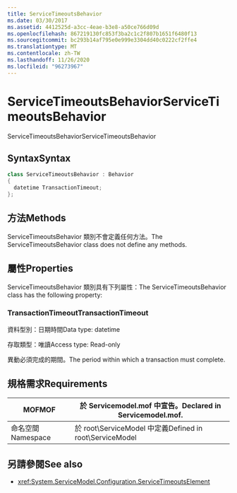 ```yaml
---
title: ServiceTimeoutsBehavior
ms.date: 03/30/2017
ms.assetid: 4412525d-a3cc-4eae-b3e8-a50ce766d09d
ms.openlocfilehash: 867219130fc853f3ba2c1c2f807b1651f6480f13
ms.sourcegitcommit: bc293b14af795e0e999e3304dd40c0222cf2ffe4
ms.translationtype: MT
ms.contentlocale: zh-TW
ms.lasthandoff: 11/26/2020
ms.locfileid: "96273967"
---
```

# <a name="servicetimeoutsbehavior"></a><span data-ttu-id="75cbe-102">ServiceTimeoutsBehavior</span><span class="sxs-lookup"><span data-stu-id="75cbe-102">ServiceTimeoutsBehavior</span></span>

<span data-ttu-id="75cbe-103">ServiceTimeoutsBehavior</span><span class="sxs-lookup"><span data-stu-id="75cbe-103">ServiceTimeoutsBehavior</span></span>  
  
## <a name="syntax"></a><span data-ttu-id="75cbe-104">Syntax</span><span class="sxs-lookup"><span data-stu-id="75cbe-104">Syntax</span></span>  
  
```csharp
class ServiceTimeoutsBehavior : Behavior  
{  
  datetime TransactionTimeout;  
};  
```  
  
## <a name="methods"></a><span data-ttu-id="75cbe-105">方法</span><span class="sxs-lookup"><span data-stu-id="75cbe-105">Methods</span></span>  

 <span data-ttu-id="75cbe-106">ServiceTimeoutsBehavior 類別不會定義任何方法。</span><span class="sxs-lookup"><span data-stu-id="75cbe-106">The ServiceTimeoutsBehavior class does not define any methods.</span></span>  
  
## <a name="properties"></a><span data-ttu-id="75cbe-107">屬性</span><span class="sxs-lookup"><span data-stu-id="75cbe-107">Properties</span></span>  

 <span data-ttu-id="75cbe-108">ServiceTimeoutsBehavior 類別具有下列屬性：</span><span class="sxs-lookup"><span data-stu-id="75cbe-108">The ServiceTimeoutsBehavior class has the following property:</span></span>  
  
### <a name="transactiontimeout"></a><span data-ttu-id="75cbe-109">TransactionTimeout</span><span class="sxs-lookup"><span data-stu-id="75cbe-109">TransactionTimeout</span></span>  

 <span data-ttu-id="75cbe-110">資料型別：日期時間</span><span class="sxs-lookup"><span data-stu-id="75cbe-110">Data type: datetime</span></span>  
  
 <span data-ttu-id="75cbe-111">存取類型：唯讀</span><span class="sxs-lookup"><span data-stu-id="75cbe-111">Access type: Read-only</span></span>  
  
 <span data-ttu-id="75cbe-112">異動必須完成的期間。</span><span class="sxs-lookup"><span data-stu-id="75cbe-112">The period within which a transaction must complete.</span></span>  
  
## <a name="requirements"></a><span data-ttu-id="75cbe-113">規格需求</span><span class="sxs-lookup"><span data-stu-id="75cbe-113">Requirements</span></span>  
  
|<span data-ttu-id="75cbe-114">MOF</span><span class="sxs-lookup"><span data-stu-id="75cbe-114">MOF</span></span>|<span data-ttu-id="75cbe-115">於 Servicemodel.mof 中宣告。</span><span class="sxs-lookup"><span data-stu-id="75cbe-115">Declared in Servicemodel.mof.</span></span>|  
|---------|-----------------------------------|  
|<span data-ttu-id="75cbe-116">命名空間</span><span class="sxs-lookup"><span data-stu-id="75cbe-116">Namespace</span></span>|<span data-ttu-id="75cbe-117">於 root\ServiceModel 中定義</span><span class="sxs-lookup"><span data-stu-id="75cbe-117">Defined in root\ServiceModel</span></span>|  
  
## <a name="see-also"></a><span data-ttu-id="75cbe-118">另請參閱</span><span class="sxs-lookup"><span data-stu-id="75cbe-118">See also</span></span>

- <xref:System.ServiceModel.Configuration.ServiceTimeoutsElement>
